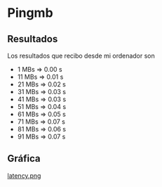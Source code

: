 # Pingmb

## Resultados
Los resultados que recibo desde mi ordenador son 
- 1 MBs => 0.00 s
- 11 MBs => 0.01 s
- 21 MBs => 0.02 s
- 31 MBs => 0.03 s
- 41 MBs => 0.03 s
- 51 MBs => 0.04 s
- 61 MBs => 0.05 s
- 71 MBs => 0.07 s
- 81 MBs => 0.06 s
- 91 MBs => 0.07 s

## Gráfica
[latency.png](latency.png)
